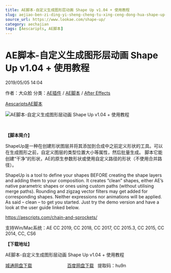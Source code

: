 ```yaml
---
title: AE脚本-自定义生成图形层动画 Shape Up v1.04 + 使用教程
slug: aejiao-ben-zi-ding-yi-sheng-cheng-tu-xing-ceng-dong-hua-shape-up-v1-04-shi-yong-jiao-cheng
source_url: https://www.lookae.com/shape-up/
category: aechajian
tags: [Aescaripts, AE脚本]
---
```

# AE脚本-自定义生成图形层动画 Shape Up v1.04 + 使用教程

2019/05/05 14:04

作者：大众脸
分类：[AE插件](https://www.lookae.com/after-effects/aechajian/) / [AE脚本](https://www.lookae.com/after-effects/aescripts/) / [After Effects](https://www.lookae.com/after-effects/)

[Aescaripts](https://www.lookae.com/tag/aescaripts/)[AE脚本](https://www.lookae.com/tag/ae%e8%84%9a%e6%9c%ac/)

![AE脚本-自定义生成图形层动画 Shape Up v1.04 + 使用教程](https://www.lookae.com/wp-content/uploads/2019/05/Shape-Up-.jpg "AE脚本-自定义生成图形层动画 Shape Up v1.04 + 使用教程-LookAE.com")

﻿

**【脚本简介】**

ShapeUp是一种在创建形状图层并将其添加到合成中之前定义形状的工具。可以在生成图形之前，自定义图层的类型位置大小等属性，然后批量生成。 脚本它能创建“干净”的形状，AE的原生参数形状或使用自定义路径的形状（不使用合并路径）。

ShapeUp is a tool to define your shapes BEFORE creating the shape layers and adding them to your composition. It creates “clean” shapes, either AE’s native parametric shapes or ones using custom paths (without utilising merge paths). Rounding and zigzag vector filters may get added for corresponding shapes. Neither expressions nor animations will be applied. As said – clean – to get you started. Just try the demo version and have a look at the user guide linked below.

https://aescripts.com/chain-and-sprockets/

支持Win/Mac系统：AE CC 2019, CC 2018, CC 2017, CC 2015.3, CC 2015, CC 2014, CC, CS6

**【下载地址】**

AE脚本-自定义生成图形层动画 Shape Up v1.04 + 使用教程

[城通网盘下载](https://lookae.ctfile.com/fs/680462-372385199)                            [百度网盘下载](https://pan.baidu.com/s/1AX1umnN_cHZ61xHrSolCAA)   提取码：hu9n
